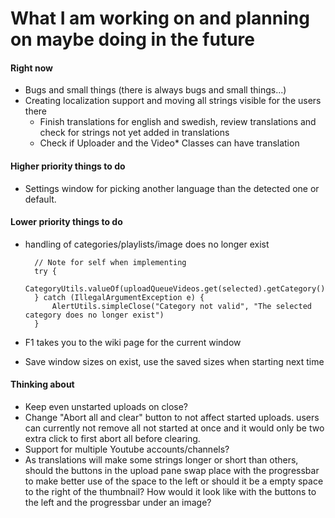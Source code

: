# What I am working on and planning on maybe doing in the future

#### Right now
- Bugs and small things (there is always bugs and small things...)
- Creating localization support and moving all strings visible for the
users there
    - Finish translations for english and swedish, review translations
and check for strings not yet added in translations
    - Check if Uploader and the Video* Classes can have translation

#### Higher priority things to do
- Settings window for picking another language than the detected one or
default.

#### Lower priority things to do
- handling of categories/playlists/image does no longer exist

        // Note for self when implementing
        try {
            CategoryUtils.valueOf(uploadQueueVideos.get(selected).getCategory());
        } catch (IllegalArgumentException e) {
            AlertUtils.simpleClose("Category not valid", "The selected category does no longer exist")
        }

- F1 takes you to the wiki page for the current window
- Save window sizes on exist, use the saved sizes when starting next time

#### Thinking about
- Keep even unstarted uploads on close?
- Change "Abort all and clear" button to not affect started uploads.
users can currently not remove all not started at once and it would
only be two extra click to first abort all before clearing.
- Support for multiple Youtube accounts/channels?
- As translations will make some strings longer or short than others,
should the buttons in the upload pane swap place with the progressbar to
make better use of the space to the left or should it be a empty space
to the right of the thumbnail? How would it look like with the buttons to
the left and the progressbar under an image?